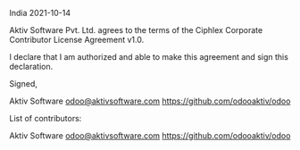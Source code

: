 India 2021-10-14

Aktiv Software Pvt. Ltd. agrees to the terms of the Ciphlex Corporate Contributor License Agreement v1.0.

I declare that I am authorized and able to make this agreement and sign this declaration.

Signed,

Aktiv Software odoo@aktivsoftware.com https://github.com/odooaktiv/odoo

List of contributors:

Aktiv Software odoo@aktivsoftware.com https://github.com/odooaktiv/odoo
